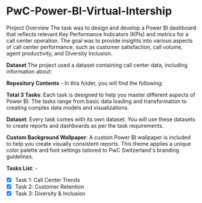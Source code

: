 # PwC-Power-BI-Virtual-Intership
Project Overview
The task was to design and develop a Power BI dashboard that reflects relevant Key Performance Indicators (KPIs) and metrics for a call center operation. The goal was to provide insights into various aspects of call center performance, such as customer satisfaction, call volume, agent productivity, and Diversity Inclusion.

**Dataset**
The project used a dataset containing call center data, including information about:

**Repository Contents** - In this folder, you will find the following:

**Total 3 Tasks**: Each task is designed to help you master different aspects of Power BI. The tasks range from basic data loading and transformation to creating complex data models and visualizations.

**Dataset**: Every task comes with its own dataset. You will use these datasets to create reports and dashboards as per the task requirements.

**Custom Background Wallpaper**: A custom Power BI wallpaper is included to help you create visually consistent reports. This theme applies a unique color palette and font settings tailored to PwC Switzerland's branding guidelines.

**Tasks List**: -
- [x] Task 1: Call Center Trends
- [x] Task 2: Customer Retention 
- [x] Task 3: Diversity & Inclusion
